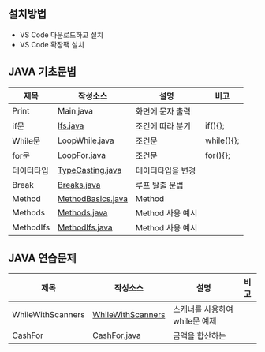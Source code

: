  ## 설치방법
 - VS Code 다운로드하고 설치
 - VS Code 확장팩 설치
 ## JAVA 기초문법
 | 제목 | 작성소스 | 설명 | 비고 |
 | --- | --- | --- | --- |
 | Print | Main.java | 화면에 문자 출력 |  |
 | if문 | [Ifs.java](./src/Ifs.java) | 조건에 따라 분기  |if(){}; |
 | While문 | LoopWhile.java | 조건문  | while(){}; |
 | for문 | LoopFor.java | 조건문  |for(){}; |
 | 데이터타입 | [TypeCasting.java](https://github.com/GabaeOh/study_javas/blob/master/src/TypeCasting.java) | 데이터타입을 변경  |  |
 | Break | [Breaks.java](./src/Breaks.java) | 루프 탈출 문법  | |
 | Method | [MethodBasics.java](./src/MethodBasics.java) | Method | |
 | Methods | [Methods.java](./src/Methods.java) | Method 사용 예시 |  |
 | MethodIfs | [MethodIfs.java](./src/MethodIfs.java) | Method 사용 예시 |  |
 ## JAVA 연습문제
 | 제목 | 작성소스 | 설명 | 비고 |
 | --- | --- | --- | --- |
 | WhileWithScanners | [WhileWithScanners](./src/WhileWithScanners.java) | 스캐너를 사용하여 while문 예제 | |
 | CashFor | [CashFor.java](./src/CashFor.java) | 금액을 합산하는 | |
